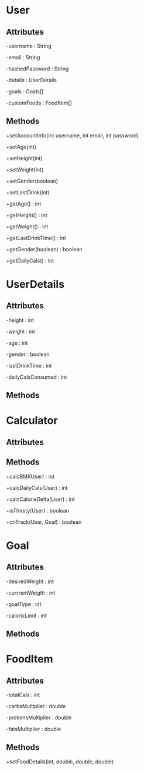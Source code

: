 User
====

Attributes
----------
-username : String

-email : String

-hashedPassword : String

-details : UserDetails

-goals : Goals[]

-customFoods : FoodItem[]


Methods
-------
+setAccountInfo(int username, int email, int password)

+setAge(int)

+setHeight(int)

+setWeight(int)

+setGender(boolean)

+setLastDrink(int)

+getAge() : int

+getHeight() : int

+getWeight() : int

+getLastDrinkTime() : int

+getGender(boolean) : boolean

+getDailyCals() : int


UserDetails
===========

Attributes
----------
-height : int

-weight : int 

-age : int

-gender : boolean

-lastDrinkTime : int

-dailyCalsConsumed : int


Methods
-------


Calculator
==========

Attributes
----------

Methods
-------
+calcBMI(User) : int

+calcDailyCals(User) : int

+calcCalorieDelta(User) : int

+isThirsty(User) : boolean

+onTrack(User, Goal) : boolean


Goal
====

Attributes
----------
-desiredWeight : int

-currrentWeigth : int

-goalType : int

-caloricLimit : int


Methods
-------


FoodItem
========

Attributes
----------
-totalCals : int

-carbsMultiplier : double

-protiensMultiplier : double

-fatsMultiplier : double


Methods
-------
+setFoodDetails(int, double, double, double)

